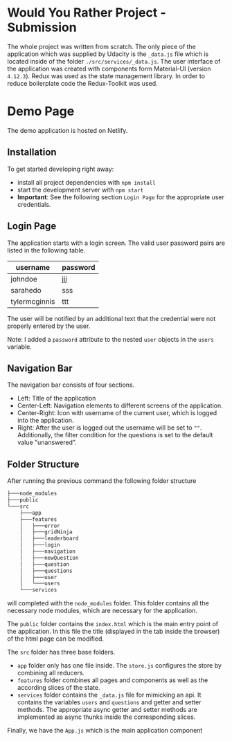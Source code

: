 # Would You Rather Project - Submission

The whole project was written from scratch. The only piece of the application which was supplied by Udacity is the `_data.js` file which is located inside of the folder `./src/services/_data.js`. The user interface of the application was created with components form Material-UI (version `4.12.3`). Redux was used as the state management library. In order to reduce boilerplate code the Redux-Toolkit was used.

# Demo Page

The demo application is hosted on Netlify.

## Installation

To get started developing right away:

- install all project dependencies with `npm install`
- start the development server with `npm start`
- **Important**: See the following section `Login Page` for the appropriate user credentials.

## Login Page

The application starts with a login screen. The valid user password pairs are listed in the following table.

| username      | password |
| ------------- | -------- |
| johndoe       | jjj      |
| sarahedo      | sss      |
| tylermcginnis | ttt      |

The user will be notified by an additional text that the credential were not properly entered by the user.

Note: I added a `password` attribute to the nested `user` objects in the `users` variable.

## Navigation Bar

The navigation bar consists of four sections.

- Left: Title of the application
- Center-Left: Navigation elements to different screens of the application.
- Center-Right: Icon with username of the current user, which is logged into the application.
- Right: After the user is logged out the username will be set to `""`. Additionally, the filter condition for the questions is set to the default value "unanswered".

## Folder Structure

After running the previous command the following folder structure

```bash
├───node_modules
├───public
└───src
    ├───app
    ├───features
    │   ├───error
    │   ├───gridNinja
    │   ├───leaderboard
    │   ├───login
    │   ├───navigation
    │   ├───newQuestion
    │   ├───question
    │   ├───questions
    │   ├───user
    │   └───users
    └───services
```

will completed with the `node_modules` folder. This folder contains all the necessary node modules, which are necessary for the application.

The `public` folder contains the `index.html` which is the main entry point of the application. In this file the title (displayed in the tab inside the browser) of the html page can be modified.

The `src` folder has three base folders.

- `app` folder only has one file inside. The `store.js` configures the store by combining all reducers.
- `features` folder combines all pages and components as well as the according slices of the state.
- `services` folder contains the `_data.js` file for mimicking an api. It contains the variables `users` and `questions` and getter and setter methods. The appropriate async getter and setter methods are implemented as async thunks inside the corresponding slices.

Finally, we have the `App.js` which is the main application component
